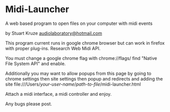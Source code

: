 # Midi-Launcher
A web based program to open files on your computer with midi events

by Stuart Kruze audiolaboratory@hotmail.com

This program current runs in google chrome browser but can work in firefox with proper plug-ins. Research Web Midi API.

You must change a google chrome flag with chrome://flags/ find "Native File System API" and enable.

Additionally you may want to allow popups from this page by going to chrome settings then site settings then popup and redirects and adding the site file:///Users/*your-user-name*/*path-to-file*/midi-launcher.html

Attach a midi interface, a midi controller and enjoy.

Any bugs please post.
